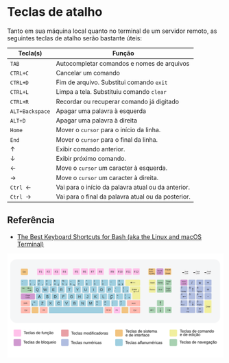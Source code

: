 # Teclas de atalho

Tanto em sua máquina local quanto no terminal de um servidor remoto, as seguintes teclas de atalho serão bastante úteis:


| Tecla(s)        | Função                                             |
| --------------- | -------------------------------------------------- |
| `TAB`           | Autocompletar comandos e nomes de arquivos         |
| `CTRL+C`        | Cancelar um comando                                |
| `CTRL+D`        | Fim de arquivo. Substitui comando `exit`           |
| `CTRL+L`        | Limpa a tela. Substituiu comando `clear`           |
| `CTRL+R`        | Recordar ou recuperar comando já digitado          |
| `ALT+Backspace` | Apagar uma palavra à esquerda                      |
| `ALT+D`         | Apagar uma palavra à direita                       |
| `Home`          | Mover o `cursor` para o início da linha.           |
| `End`           | Mover o `cursor` para o final da linha.            |
| &uarr;          | Exibir comando anterior.                           |
| &darr;          | Exibir próximo comando.                            |
| &larr;          | Move o `cursor` um caracter à esquerda.            |
| &rarr;          | Move o `cursor` um caracter à direita.             |
| `Ctrl `&larr;   | Vai para o início da palavra atual ou da anterior. |
| `Ctrl `&rarr;   | Vai para o final da palavra atual ou da posterior. |

## Referência

- [The Best Keyboard Shortcuts for Bash (aka the Linux and macOS Terminal)](https://www.howtogeek.com/howto/ubuntu/keyboard-shortcuts-for-bash-command-shell-for-ubuntu-debian-suse-redhat-linux-etc/)

![Teclado ABNT2](imagens/teclado.svg)

